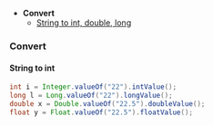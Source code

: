 - **Convert**
  - [String to int, double, long](#st)


### Convert
<a name=st></a>
#### String to int
```java
int i = Integer.valueOf("22").intValue();
long l = Long.valueOf("22").longValue();
double x = Double.valueOf("22.5").doubleValue();
float y = Float.valueOf("22.5").floatValue();
```
